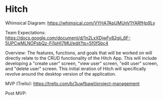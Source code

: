 # Hitch

Whimsical Diagram: https://whimsical.com/VYHA7ApUMUnV1YARfHp9Ly

Team Expectations: https://docs.google.com/document/d/1n2LxXDjwFy82gij_6F-5UPCwMLNOPsbQz-Fi1pHI7MU/edit?ts=5f0f5bc4

Overview: The features, functions, and goals that will be worked on will directly relate to the CRUD functionality of the Hitch App. This will include developing a "create user" screen, "view user" screen,  "edit user" screen, and "delete user" screen. This initial ieration of Hitch will specifically revolve around the desktop version of the application.

MVP (Trello): https://trello.com/b/3uwfbawI/project-management

Post MVP: 
